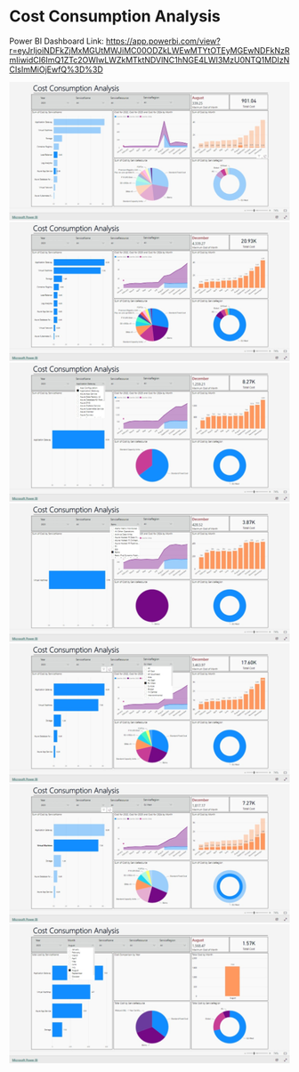 # Cost Consumption Analysis

Power BI Dashboard Link: https://app.powerbi.com/view?r=eyJrIjoiNDFkZjMxMGUtMWJiMC00ODZkLWEwMTYtOTEyMGEwNDFkNzRmIiwidCI6ImQ1ZTc2OWIwLWZkMTktNDVlNC1hNGE4LWI3MzU0NTQ1MDIzNCIsImMiOjEwfQ%3D%3D

<img src="imges\1.jpeg">
<img src="imges\2.jpeg">
<img src="imges\3.jpeg">
<img src="imges\4.jpeg">
<img src="imges\5.jpeg">
<img src="imges\6.jpeg">
<img src="imges/Web capture_10-1-2024_173945_app.powerbi.com.jpeg">
